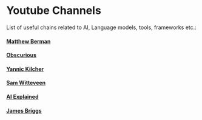 # Youtube Channels

List of useful chains related to AI, Language models, tools, frameworks etc.:


#### [Matthew Berman](https://www.youtube.com/@matthew_berman)

#### [Obscurious](https://www.youtube.com/@obscuriousmind)

#### [Yannic Kilcher](https://www.youtube.com/@YannicKilcher)

#### [Sam Witteveen](https://www.youtube.com/@samwitteveenai)

#### [AI Explained](https://www.youtube.com/@ai-explained-)

#### [James Briggs](https://www.youtube.com/@jamesbriggs)

